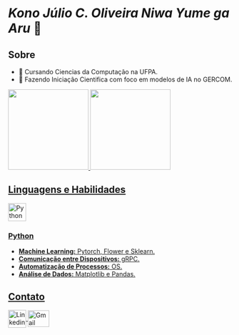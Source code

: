# _**Kono Júlio C. Oliveira Niwa Yume ga Aru**_ 👋
## Sobre
- 🏫 Cursando Ciencias da Computação na UFPA. 
- 🔭 Fazendo Iniciação Cientifica com foco em modelos de IA no GERCOM.

<section>
  <a href="https://github.com/Julio-C-Oliveira">
  <img height="180em" src="https://github-readme-stats.vercel.app/api?username=Julio-C-Oliveira&show_icons=true&theme=dracula&include_all_commits=true&count_private=true&hide_rank=true"/>
  <img height="180em" src="https://github-readme-stats.vercel.app/api/top-langs/?username=Julio-C-Oliveira&layout=compact&langs_count=16&theme=dracula"/>
</section>

## Linguagens e Habilidades
<div style="display: inline: block">
    <img align="center" alt="Python Icon" height="40" width="40" src="https://cdn.jsdelivr.net/gh/devicons/devicon@latest/icons/python/python-original.svg"/>
</div>
  
### Python 
- **Machine Learning:** Pytorch, Flower e Sklearn.
- **Comunicação entre Dispositivos:** gRPC.
- **Automatização de Processos:** OS.
- **Análise de Dados:** Matplotlib e Pandas.

## Contato
<div style="display: inline: block">
  <img align="center" alt="Linkedin Icon" height="40" width="40" src="https://cdn.jsdelivr.net/gh/devicons/devicon@latest/icons/linkedin/linkedin-original.svg"/>
  <img align="center" alt="Gmail Icon" height="37" width="48" src="https://github.com/Julio-C-Oliveira/Julio-C-Oliveira/assets/103333573/c1933c67-7ce8-4ef2-b6d8-1352aff72594"/>
</div>    
          

<!--
<section>
  <h3>Linguagens</h3>
</section>

**Julio-C-Oliveira/Julio-C-Oliveira** is a ✨ _special_ ✨ repository because its `README.md` (this file) appears on your GitHub profile.

Here are some ideas to get you started:

- 🔭 I’m currently working on ...
- 🌱 I’m currently learning ...
- 👯 I’m looking to collaborate on ...
- 🤔 I’m looking for help with ...
- 💬 Ask me about ...
- 📫 How to reach me: ...
- 😄 Pronouns: ...
- ⚡ Fun fact: ...
-->
